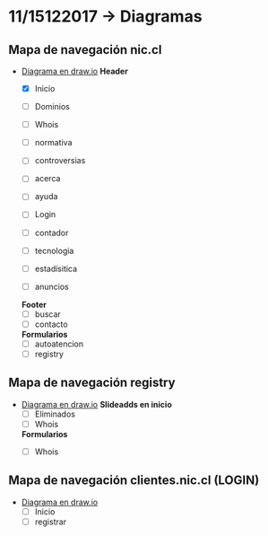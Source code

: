 # 11/15122017 -> Diagramas

## Mapa de navegación nic.cl
- [Diagrama en draw.io](https://github.com/AnnBenavides/Practica2/blob/master/Untitled%20Diagram.xml)
	**Header**
	- [x] Inicio
	- [ ] Dominios
	- [ ] Whois
	- [ ] normativa
	- [ ] controversias
	- [ ] acerca
	- [ ] ayuda
	- [ ] Login

	- [ ] contador
	- [ ] tecnologia
	- [ ] estadísitica
	- [ ] anuncios

	**Footer**
	- [ ] buscar
	- [ ] contacto

	**Formularios**
	- [ ] autoatencion
	- [ ] registry

## Mapa de navegación registry
- [Diagrama en draw.io]()
	**Slideadds en inicio**
	- [ ] Eliminados
	- [ ] Whois

	**Formularios**
	- [ ] Whois


## Mapa de navegación clientes.nic.cl (LOGIN)
- [Diagrama en draw.io]()
	- [ ] Inicio
	- [ ] registrar